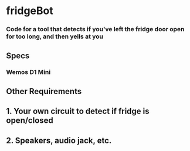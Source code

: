 # fridgeBot

### Code for a tool that detects if you've left the fridge door open for too long, and then yells at you

## Specs

### Wemos D1 Mini

## Other Requirements

## 1. Your own circuit to detect if fridge is open/closed

## 2. Speakers, audio jack, etc.